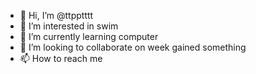 - 👋 Hi, I’m @ttpptttt
- 👀 I’m interested in swim
- 🌱 I’m currently learning computer
- 💞️ I’m looking to collaborate on week gained something
- 📫 How to reach me 

<!---
ttpptttt/ttpptttt is a ✨ special ✨ repository because its `README.md` (this file) appears on your GitHub profile.
You can click the Preview link to take a look at your changes.
--->
